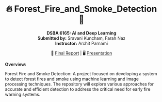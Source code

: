 <div align="center">
 
 <h1> 🔥  Forest_Fire_and_Smoke_Detection  💨</h1>
</div>
<p align="center">
<strong>DSBA 6165: AI and Deep Learning</strong><br> 
<strong>Submitted by:</strong> Sravani Kuncham, Farah Naz  <br>
<strong>Instructor:</strong> Archit Parnami  
</p>
<p align="center">
  📄 <a href= "DSBA_6165_Final_Report.pdf"> Final Report</a> | 🖥️ <a href = "Final Project Presentation Incremental Deep Learning for Fire, Smoke and Haze Detection.pdf">Presentation</a>
 </p>                                                 

                                                  







**Overview:**

Forest Fire and Smoke Detection: A project focused on developing a system to detect forest fires and smoke using machine learning and image processing techniques. The repository will explore various approaches for accurate and efficient detection to address the critical need for early fire warning systems.
